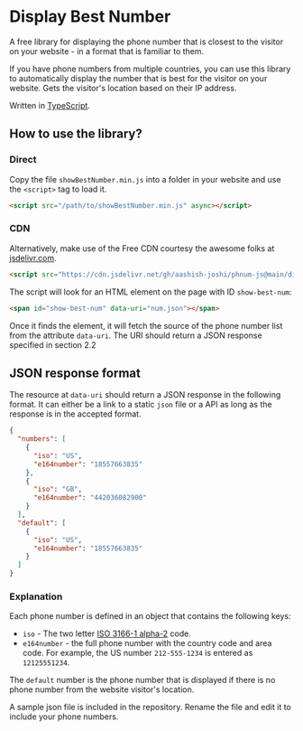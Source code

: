 # Display Best Number

A free library for displaying the phone number that is closest to the visitor on your website - in a format that is familiar to them.

If you have phone numbers from multiple countries, you can use this library to automatically display the number that is best for the visitor on your website. Gets the visitor's location based on their IP address.

Written in [TypeScript](https://www.typescriptlang.org/).

## How to use the library?

### Direct

Copy the file `showBestNumber.min.js` into a folder in your website and use the `<script>` tag to load it.

```html
<script src="/path/to/showBestNumber.min.js" async></script>
```

### CDN

Alternatively, make use of the Free CDN courtesy the awesome folks at [jsdelivr.com](https://jsdelivr.com/).

```html
<script src="https://cdn.jsdelivr.net/gh/aashish-joshi/phnum-js@main/dist/showBestNumber.min.js" async></script>
```

The script will look for an HTML element on the page with ID `show-best-num`:

```html
<span id="show-best-num" data-uri="num.json"></span>
```

Once it finds the element, it will fetch the source of the phone number list from the attribute `data-uri`. The URI should return a JSON response specified in section 2.2

## JSON response format

The resource at ```data-uri``` should return a JSON response in the following format. It can either be a link to a static `json` file or a API as long as the response is in the accepted format.

```json
{
  "numbers": [
    {
      "iso": "US",
      "e164number": "18557663835"
    },
    {
      "iso": "GB",
      "e164number": "442036082900"
    }
  ],
  "default": [
    {
      "iso": "US",
      "e164number": "18557663835"
    }
  ]
}
```

### Explanation

Each phone number is defined in an object that contains the following keys:

- `iso` - The two letter [ISO 3166-1 alpha-2](https://en.wikipedia.org/wiki/ISO_3166-1_alpha-2) code.
- `e164number` - the full phone number with the country code and area code. For example, the US number `212-555-1234` is entered as `12125551234`.

The `default` number is the phone number that is displayed if there is no phone number from the website visitor's location.

A sample json file is included in the repository. Rename the file and edit it to include your phone numbers.